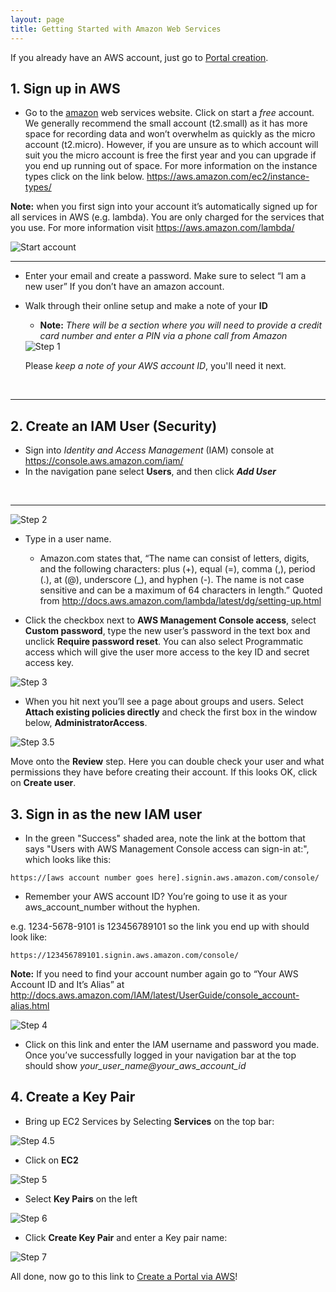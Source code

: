 ```yaml
---
layout: page
title: Getting Started with Amazon Web Services
---
```


If you already have an AWS account, just go to [Portal creation](http://ncar.github.io/chords/create.html).


## 1. Sign up in AWS
* Go to the <a href="https://aws.amazon.com/s/dm/optimization/server-side-test/free-tier/free_np/">amazon</a> web services website. Click on start a <em>free</em> account. We generally recommend the small account (t2.small) as it has more space for recording data and won’t overwhelm as quickly as the micro account (t2.micro). However, if you are unsure as to which account will suit you the micro account is free the first year and you can upgrade if you end up running out of space. For more information on the instance types click on the link below.
<a href=" https://aws.amazon.com/ec2/instance-types/ "> https://aws.amazon.com/ec2/instance-types/ </a>

**Note:** when you first sign into your account it’s automatically signed up for all services in AWS (e.g. lambda). You are only charged for the services that you use. For more information visit <a href=" https://aws.amazon.com/lambda/  "> https://aws.amazon.com/lambda/  </a>

<img class="img-responsive" src="images/AWS_START.PNG" alt="Start account" />
<br>
<hr>

* Enter your email and create a password. Make sure to select “I am a new user” If you don’t have an amazon account.
* Walk through their online setup and make a note of your **ID**
  - **Note:** <em>There will be a section where you will need to provide a credit card number and enter a PIN via a phone call from Amazon</em>
  <img class="img-responsive" src="images/AWS_Step1.PNG" alt="Step 1" />
  
  Please <em>keep a note of your AWS account ID</em>, you'll need it next.

<br>
<hr>
  
## 2. Create an IAM User (Security)
* Sign into <em> Identity and Access Management</em> (IAM) console at <a href="https://console.aws.amazon.com/iam/">https://console.aws.amazon.com/iam/</a>
* In the navigation pane select **Users**, and then click <em>**Add User**</em>
<br>
<hr>
<img class="img-responsive" src="images/AWS_Step2.PNG" alt="Step 2" />


* Type in a user name.
  - Amazon.com states that, “The name can consist of letters, digits, and the following characters: plus (+), equal (=), comma (,), period (.), at (@), underscore (_), and hyphen (-). The name is not case sensitive and can be a maximum of 64 characters in length.” 
Quoted from http://docs.aws.amazon.com/lambda/latest/dg/setting-up.html

* Click the checkbox next to **AWS Management Console access**, select **Custom password**, type the new user’s password in the text box and unclick **Require password reset**. You can also select Programmatic access which will give the user more access to the key ID and secret access key.

<img class="img-responsive" src="images/AWS_Step3.PNG" alt="Step 3" />

* When you hit next you’ll see a page about groups and users. Select **Attach existing policies directly** and check the first box in the window below, **AdministratorAccess**.

<img class="img-responsive" src="images/AWS_Step3.5.PNG" alt="Step 3.5" />

Move onto the **Review** step. Here you can double check your user and what permissions they have before creating their account. If this looks OK, click on **Create user**.


## 3. Sign in as the new IAM user

* In the green "Success" shaded area, note the link at the bottom that says "Users with AWS Management Console access can sign-in at:", which looks like this:
````
https://[aws account number goes here].signin.aws.amazon.com/console/
````
 - Remember your AWS account ID? You’re going to use it as your aws_account_number without the hyphen. 
 
 e.g. 1234-5678-9101 is 123456789101 so the link you end up with should look like: 
 `````
 https://123456789101.signin.aws.amazon.com/console/
`````
**Note:** If you need to find your account number again go to “Your AWS Account ID and It’s Alias” at http://docs.aws.amazon.com/IAM/latest/UserGuide/console_account-alias.html

<img class="img-responsive" src="images/AWS_Step4.PNG" alt="Step 4" />

* Click on this link and enter the IAM username and password you made. Once you’ve successfully logged in your navigation bar at the top should show <em> your_user_name@your_aws_account_id </em>

## 4. Create a Key Pair

* Bring up EC2 Services by Selecting **Services** on the top bar:

<img class="img-responsive" src="images/AWS_Step4.5.PNG" alt="Step 4.5" />

* Click on **EC2**

<img class="img-responsive" src="images/AWS_Step5.PNG" alt="Step 5" />
  
* Select **Key Pairs** on the left

<img class="img-responsive" src="images/AWS_Step6.PNG" alt="Step 6" />

* Click **Create Key Pair** and enter a Key pair name:

<img class="img-responsive" src="images/AWS_Step7.PNG" alt="Step 7" />

All done, now go to this link to [Create a Portal via AWS](http://ncar.github.io/chords/create.html)!
